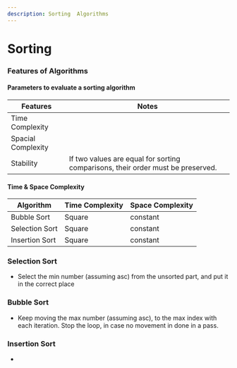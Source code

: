 ```yaml
---
description: Sorting  Algorithms
---
```


# Sorting

### Features of Algorithms

#### Parameters to evaluate a sorting algorithm

| Features           | Notes                                                                           |
| ------------------ | ------------------------------------------------------------------------------- |
| Time Complexity    |                                                                                 |
| Spacial Complexity |                                                                                 |
| Stability          | If two values are equal for sorting comparisons, their order must be preserved. |

#### Time & Space Complexity

| Algorithm      | Time Complexity | Space Complexity |
| -------------- | --------------- | ---------------- |
| Bubble Sort    | Square          | constant         |
| Selection Sort | Square          | constant         |
| Insertion Sort | Square          | constant         |

### Selection Sort

* Select the min number (assuming asc) from the unsorted part, and put it in the correct place

### Bubble Sort

* Keep moving the max number (assuming asc), to the max index with each iteration. Stop the loop, in case no movement in done in a pass.

### Insertion Sort

*
